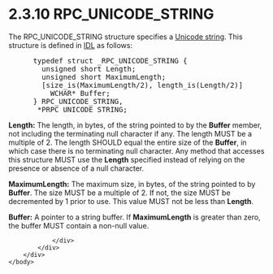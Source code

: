 <html dir="LTR" xmlns:mshelp="http://msdn.microsoft.com/mshelp" xmlns:ddue="http://ddue.schemas.microsoft.com/authoring/2003/5" xmlns:xlink="http://www.w3.org/1999/xlink" xmlns:tool="http://www.microsoft.com/tooltip">
    <head>
        <meta http-equiv="Content-Type" content="text/html; CHARSET=utf-8"></meta>
        <meta name="save" content="history"></meta>
        <title>2.3.10 RPC_UNICODE_STRING</title>
        <xml>
            <mshelp:toctitle title="2.3.10 RPC_UNICODE_STRING"></mshelp:toctitle>
            <mshelp:rltitle title="[MS-DTYP]: RPC_UNICODE_STRING"></mshelp:rltitle>
            <mshelp:keyword index="A" term="94a16bb6-c610-4cb9-8db6-26f15f560061"></mshelp:keyword>
            <mshelp:attr name="DCSext.ContentType" value="open specification"></mshelp:attr>
            <mshelp:attr name="AssetID" value="94a16bb6-c610-4cb9-8db6-26f15f560061"></mshelp:attr>
            <mshelp:attr name="TopicType" value="kbRef"></mshelp:attr>
            <mshelp:attr name="DCSext.Title" value="[MS-DTYP]: RPC_UNICODE_STRING" />
        </xml>
    </head>
    <body>
        <div id="header">
            <h1 class="heading">2.3.10 RPC_UNICODE_STRING</h1>
        </div>
        <div id="mainSection">
            <div id="mainBody">
                <div id="allHistory" class="saveHistory"></div>
                <div id="sectionSection0" class="section" name="collapseableSection">
                    

<p>The RPC_UNICODE_STRING structure specifies a <a href="a66edeb1-52a0-4d64-a93b-2f5c833d7d92.md#gt_b069acb4-e364-453e-ac83-42d469bb339e">Unicode string</a>. This
structure is defined in <a href="a66edeb1-52a0-4d64-a93b-2f5c833d7d92.md#gt_73177eec-4092-420f-92c5-60b2478df824">IDL</a>
as follows:</p>

<dl>
<dd>
<div><pre> typedef struct _RPC_UNICODE_STRING {
   unsigned short Length;
   unsigned short MaximumLength;
   [size_is(MaximumLength/2), length_is(Length/2)] 
     WCHAR* Buffer;
 } RPC_UNICODE_STRING,
  *PRPC_UNICODE_STRING;
</pre></div>
</dd></dl>

<p><b>Length:</b>  The length, in bytes, of
the string pointed to by the <b>Buffer</b> member, not including the
terminating null character if any. The length MUST be a multiple of 2. The
length SHOULD equal the entire size of the <b>Buffer</b>, in which case there
is no terminating null character. Any method that accesses this structure MUST
use the <b>Length</b> specified instead of relying on the presence or absence
of a null character.</p>

<p><b>MaximumLength:</b>  The maximum size, in
bytes, of the string pointed to by <b>Buffer</b>. The size MUST be a multiple
of 2. If not, the size MUST be decremented by 1 prior to use. This value MUST
not be less than <b>Length</b>.</p>

<p><b>Buffer:</b>  A pointer to a string
buffer. If <b>MaximumLength</b> is greater than zero, the buffer MUST contain a
non-null value.</p>


                </div>
            </div>
        </div>
    </body>
</html>